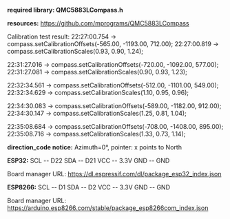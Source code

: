 **required library: QMC5883LCompass.h**

**resources:**
https://github.com/mprograms/QMC5883LCompass

Calibration test result:
22:27:00.754 -> compass.setCalibrationOffsets(-565.00, -1193.00, 712.00);
22:27:00.819 -> compass.setCalibrationScales(0.93, 0.90, 1.24);

22:31:27.016 -> compass.setCalibrationOffsets(-720.00, -1092.00, 577.00);
22:31:27.081 -> compass.setCalibrationScales(0.90, 0.93, 1.23);

22:32:34.561 -> compass.setCalibrationOffsets(-512.00, -1101.00, 549.00);
22:32:34.629 -> compass.setCalibrationScales(1.10, 0.95, 0.96);

22:34:30.083 -> compass.setCalibrationOffsets(-589.00, -1182.00, 912.00);
22:34:30.147 -> compass.setCalibrationScales(1.25, 0.81, 1.04);

22:35:08.684 -> compass.setCalibrationOffsets(-708.00, -1408.00, 895.00);
22:35:08.716 -> compass.setCalibrationScales(1.33, 0.73, 1.14);

**direction_code notice:**
Azimuth=0°, pointer: x points to North


**ESP32:** 
SCL -- D22
SDA -- D21
VCC -- 3.3V
GND -- GND

Board manager URL: https://dl.espressif.com/dl/package_esp32_index.json

**ESP8266:**
SCL -- D1
SDA -- D2
VCC -- 3.3V
GND -- GND

Board manager URL: https://arduino.esp8266.com/stable/package_esp8266com_index.json

